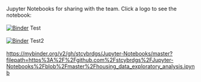 Jupyter Notebooks for sharing with the team. 
Click a logo to see the notebook:
<br /><br />
[![Binder](https://mybinder.org/badge_logo.svg)](https://mybinder.org/v2/gh/stcybrdgs/Jupyter-Notebooks/master?filepath=Test.ipynb)  Test
<br /><br />
[![Binder](https://mybinder.org/badge_logo.svg)](https://mybinder.org/v2/gh/stcybrdgs/Jupyter-Notebooks/master?filepath=Test2.ipynb)  Test2
<br /><br />
https://mybinder.org/v2/gh/stcybrdgs/Jupyter-Notebooks/master?filepath=https%3A%2F%2Fgithub.com%2Fstcybrdgs%2FJupyter-Notebooks%2Fblob%2Fmaster%2Fhousing_data_exploratory_analysis.ipynb
